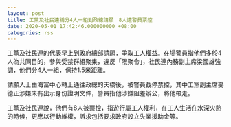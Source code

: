 ```yaml
---
layout: post
title: 工黨及社民連稱分4人一組到政總請願　8人遭警員票控
date: 2020-05-01 17:42:46.000000000 +08:00
categories: rss
---
```


工黨及社民連的代表早上到政府總部請願，爭取工人權益。在場警員指他們多於4人為共同目的，參與受禁群組聚集，違反「限聚令」，社民連內務副主席梁國雄強調，他們分4人一組，保持1.5米距離。

請願人士由海富中心轉上通往政總的天橋後，被警員截停票控，其中工黨副主席麥德正涉嫌未有出示身份證明文件，警員指他涉嫌阻差辦公，將他帶走。

工黨及社民連說，他們有8人被票控，指遊行屬工人權利，在工人生活在水深火熱的時候，更應以行動維權，訴求包括要求政府設立失業援助金等。
